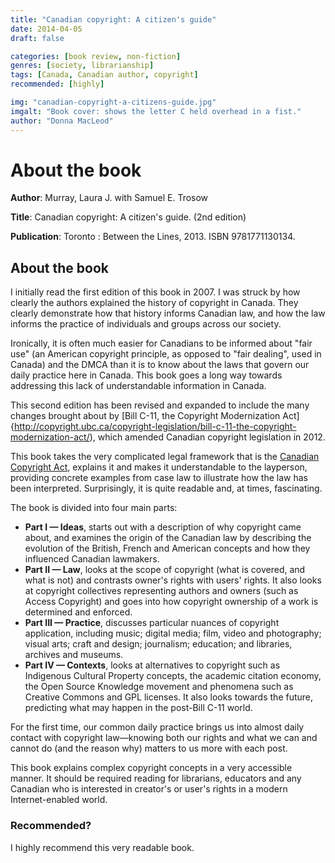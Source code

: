 ```yaml
---
title: "Canadian copyright: A citizen's guide"
date: 2014-04-05
draft: false

categories: [book review, non-fiction]
genres: [society, librarianship]
tags: [Canada, Canadian author, copyright]
recommended: [highly]

img: "canadian-copyright-a-citizens-guide.jpg"
imgalt: "Book cover: shows the letter C held overhead in a fist."
author: "Donna MacLeod"
---
```


# About the book

**Author**: Murray, Laura J. with Samuel E. Trosow

**Title**: Canadian copyright: A citizen's guide. (2nd edition)

**Publication**: Toronto : Between the Lines, 2013. ISBN 9781771130134.


## About the book

 I initially read the first edition of this book in 2007. I was struck by how clearly the authors explained the history of copyright in Canada. They clearly demonstrate how that history informs Canadian law, and how the law informs the practice of individuals and groups across our society.

Ironically, it is often much easier for Canadians to be informed about "fair use" (an American copyright principle, as opposed to "fair dealing", used in Canada) and the DMCA than it is to know about the laws that govern our daily practice here in Canada. This book goes a long way towards addressing this lack of understandable information in Canada.

This second edition has been revised and expanded to include the many changes brought about by [Bill C-11, the Copyright Modernization Act]{http://copyright.ubc.ca/copyright-legislation/bill-c-11-the-copyright-modernization-act/), which amended Canadian copyright legislation in 2012.

This book takes the very complicated legal framework that is the [Canadian Copyright Act](http://laws-lois.justice.gc.ca/eng/acts/C-42/), explains it and makes it understandable to the layperson, providing concrete examples from case law to illustrate how the law has been interpreted. Surprisingly, it is quite readable and, at times, fascinating.

The book is divided into four main parts:

* **Part I — Ideas**, starts out with a description of why copyright came about, and examines the origin of the Canadian law by describing the evolution of the British, French and American concepts and how they influenced Canadian lawmakers.
* **Part II — Law**, looks at the scope of copyright (what is covered, and what is not) and contrasts owner's rights with users' rights. It also looks at copyright collectives representing authors and owners (such as Access Copyright) and goes into how copyright ownership of a work is determined and enforced.
* **Part III — Practice**, discusses particular nuances of copyright application, including music; digital media; film, video and photography; visual arts; craft and design; journalism; education; and libraries, archives and museums.
* **Part IV — Contexts**, looks at alternatives to copyright such as Indigenous Cultural Property concepts, the academic citation economy, the Open Source Knowledge movement and phenomena such as Creative Commons and GPL licenses. It also looks towards the future, predicting what may happen in the post-Bill C-11 world.

For the first time, our common daily practice brings us into almost daily contact with copyright law—knowing both our rights and what we can and cannot do (and the reason why) matters to us more with each post.

This book explains complex copyright concepts in a very accessible manner. It should be required reading for librarians, educators and any Canadian who is interested in creator's or user's rights in a modern Internet-enabled world.

### Recommended?

I highly recommend this very readable book.